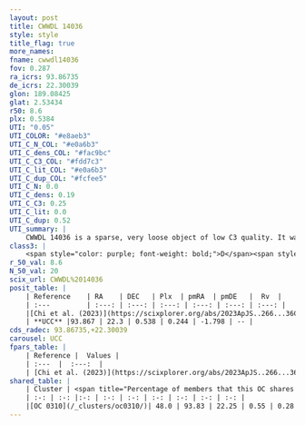 ```yaml
---
layout: post
title: CWWDL 14036
style: style
title_flag: true
more_names: 
fname: cwwdl14036
fov: 0.287
ra_icrs: 93.86735
de_icrs: 22.30039
glon: 189.08425
glat: 2.53434
r50: 8.6
plx: 0.5384
UTI: "0.05"
UTI_COLOR: "#e8aeb3"
UTI_C_N_COL: "#e0a6b3"
UTI_C_dens_COL: "#fac9bc"
UTI_C_C3_COL: "#fdd7c3"
UTI_C_lit_COL: "#e0a6b3"
UTI_C_dup_COL: "#fcfee5"
UTI_C_N: 0.0
UTI_C_dens: 0.19
UTI_C_C3: 0.25
UTI_C_lit: 0.0
UTI_C_dup: 0.52
UTI_summary: |
    CWWDL 14036 is a sparse, very loose object of low C3 quality. It was recently reported in the literature.<br><br>This is likely a unique object, which shares a moderate percentage of members with at least one previously reported entry.<br><br><span style="color: #99180f; font-weight: bold;">Warning: </span>contains less than 25 stars with <i>P>0.5</i> estimated.
class3: |
    <span style="color: purple; font-weight: bold;">D</span><span style="color: #FFC300; font-weight: bold;">B</span>
r_50_val: 8.6
N_50_val: 20
scix_url: CWWDL%2014036
posit_table: |
    | Reference    | RA    | DEC   | Plx  | pmRA  | pmDE   |  Rv  |
    | :---         | :---: | :---: | :---: | :---: | :---: | :---: |
    |[Chi et al. (2023)](https://scixplorer.org/abs/2023ApJS..266...36C) | 93.907 | 22.298 | 0.558 | 0.263 | -1.782 | -- |
    | **UCC** |93.867 | 22.3 | 0.538 | 0.244 | -1.798 | -- | 
cds_radec: 93.86735,+22.30039
carousel: UCC
fpars_table: |
    | Reference |  Values |
    | :---  |  :---:  |
    | [Chi et al. (2023)](https://scixplorer.org/abs/2023ApJS..266...36C) | `logAge=6.0, Z=-0.88` |
shared_table: |
    | Cluster | <span title="Percentage of members that this OC shares with the ones listed">%</span>   | RA   | DEC   | Plx   | pmRA  | pmDE  | Rv | UTI |
    | :-: | :-: |:-: | :-: | :-: | :-: | :-: | :-: | :-: |
    |[OC 0310](/_clusters/oc0310/)| 48.0 | 93.83 | 22.25 | 0.55 | 0.28 | -1.87 | -- |0.33 |
---
```

